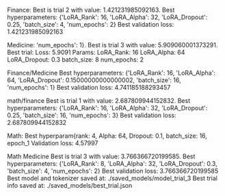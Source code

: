 Finance: 
Best is trial 2 with value: 1.421231985092163.
Best hyperparameters: {'LoRA_Rank': 16, 'LoRA_Alpha': 32, 'LoRA_Dropout': 0.25, 'batch_size': 4, 'num_epochs': 2}
Best validation loss: 1.421231985092163

Medicine:
'num_epochs': 1}. Best is trial 3 with value: 5.909060001373291.  Best trial: Loss: 5.9091 Params: LoRA_Rank: 16 LoRA_Alpha: 64 LoRA_Dropout: 0.3 batch_size: 8 num_epochs: 2


Finance/Medicine
Best hyperparameters: {'LoRA_Rank': 16, 'LoRA_Alpha': 64, 'LoRA_Dropout': 0.15000000000000002, 'batch_size': 16, 'num_epochs': 1}
Best validation loss: 4.741185188293457 

math/finance
Best is trial 1 with value: 2.687809944152832.
Best hyperparameters: {'LoRA_Rank': 16, 'LoRA_Alpha': 32, 'LoRA_Dropout': 0.25, 'batch_size': 16, 'num_epochs': 3}
Best validation loss: 2.687809944152832


Math:
Best hyperparam{rank: 4, Alpha: 64, Dropout: 0.1, batch_size: 16, epoch_1
Validation loss: 4.57997


Math Medicine
Best is trial 3 with value: 3.766366720199585.
Best hyperparameters: {'LoRA_Rank': 8, 'LoRA_Alpha': 32, 'LoRA_Dropout': 0.3, 'batch_size': 4, 'num_epochs': 2}
Best validation loss: 3.766366720199585
Best model and tokenizer saved at: ./saved_models/model_trial_3
Best trial info saved at: ./saved_models/best_trial.json
